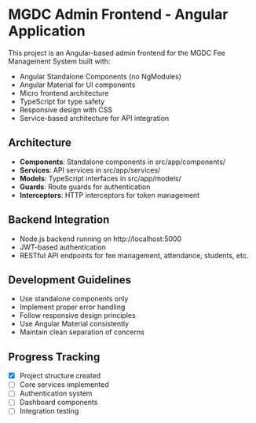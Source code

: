 <!-- MGDC Angular Admin Frontend Project Instructions -->
# MGDC Admin Frontend - Angular Application

This project is an Angular-based admin frontend for the MGDC Fee Management System built with:
- Angular Standalone Components (no NgModules)
- Angular Material for UI components  
- Micro frontend architecture
- TypeScript for type safety
- Responsive design with CSS
- Service-based architecture for API integration

## Architecture
- **Components**: Standalone components in src/app/components/
- **Services**: API services in src/app/services/
- **Models**: TypeScript interfaces in src/app/models/
- **Guards**: Route guards for authentication
- **Interceptors**: HTTP interceptors for token management

## Backend Integration
- Node.js backend running on http://localhost:5000
- JWT-based authentication
- RESTful API endpoints for fee management, attendance, students, etc.

## Development Guidelines
- Use standalone components only
- Implement proper error handling
- Follow responsive design principles
- Use Angular Material consistently
- Maintain clean separation of concerns

## Progress Tracking
- [x] Project structure created
- [ ] Core services implemented
- [ ] Authentication system
- [ ] Dashboard components
- [ ] Integration testing